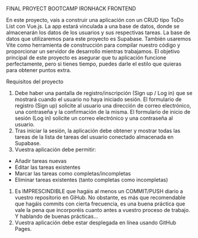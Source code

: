 FINAL PROYECT BOOTCAMP IRONHACK FRONTEND


En este proyecto, vais a construir una aplicación con un CRUD tipo ToDo List con Vue.js.
La app estará vinculada a una base de datos, donde se almacenarán los datos de los usuarios y sus respectivas tareas. La base de datos que utilizaremos para este proyecto es Supabase. También usaremos Vite como herramienta de construcción para compilar nuestro código y proporcionar un servidor de desarrollo mientras trabajamos.
El objetivo principal de este proyecto es asegurar que tu aplicación funcione perfectamente, pero si tienes tiempo, puedes darle el estilo que quieras para obtener puntos extra.

Requisitos del proyecto
1.  Debe haber una pantalla de registro/inscripción (Sign up / Log in) que se mostrará cuando el usuario no haya iniciado sesión.
El formulario de registro (Sign up) solicite al usuario una dirección de correo electrónico, una contraseña y la confirmación de la misma.
El formulario de inicio de sesión (Log in) solicite un correo electrónico y una contraseña al usuario.
2.  Tras iniciar la sesión, la aplicación debe obtener y mostrar todas las tareas de la lista de tareas del usuario conectado almacenada en Supabase.
3.  Vuestra aplicación debe permitir:
- Añadir tareas nuevas  
- Editar las tareas existentes  
- Marcar las tareas como completas/incompletas 
- Eliminar tareas existentes (tanto completas como incompletas)  
1.  Es IMPRESCINDIBLE que hagáis al menos un COMMIT/PUSH diario a vuestro repositorio en GiHub. No obstante, es más que recomendable que hagáis commits con cierta frecuencia, es una buena práctica que vale la pena que incorporéis cuanto antes a vuestro proceso de trabajo. Y hablando de buenas prácticas…
2.  Vuestra aplicación debe estar desplegada en línea usando GitHub Pages.
